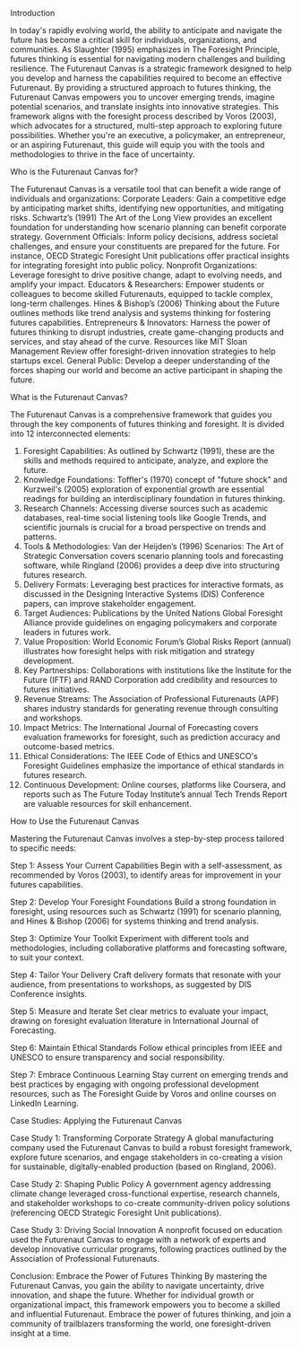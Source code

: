 Introduction

In today's rapidly evolving world, the ability to anticipate and navigate the future has become a critical skill for individuals, organizations, and communities. As Slaughter (1995) emphasizes in The Foresight Principle, futures thinking is essential for navigating modern challenges and building resilience. The Futurenaut Canvas is a strategic framework designed to help you develop and harness the capabilities required to become an effective Futurenaut.
By providing a structured approach to futures thinking, the Futurenaut Canvas empowers you to uncover emerging trends, imagine potential scenarios, and translate insights into innovative strategies. This framework aligns with the foresight process described by Voros (2003), which advocates for a structured, multi-step approach to exploring future possibilities. Whether you're an executive, a policymaker, an entrepreneur, or an aspiring Futurenaut, this guide will equip you with the tools and methodologies to thrive in the face of uncertainty.

Who is the Futurenaut Canvas for?

The Futurenaut Canvas is a versatile tool that can benefit a wide range of individuals and organizations:
Corporate Leaders: Gain a competitive edge by anticipating market shifts, identifying new opportunities, and mitigating risks. Schwartz’s (1991) The Art of the Long View provides an excellent foundation for understanding how scenario planning can benefit corporate strategy.
Government Officials: Inform policy decisions, address societal challenges, and ensure your constituents are prepared for the future. For instance, OECD Strategic Foresight Unit publications offer practical insights for integrating foresight into public policy.
Nonprofit Organizations: Leverage foresight to drive positive change, adapt to evolving needs, and amplify your impact.
Educators & Researchers: Empower students or colleagues to become skilled Futurenauts, equipped to tackle complex, long-term challenges. Hines & Bishop’s (2006) Thinking about the Future outlines methods like trend analysis and systems thinking for fostering futures capabilities.
Entrepreneurs & Innovators: Harness the power of futures thinking to disrupt industries, create game-changing products and services, and stay ahead of the curve. Resources like MIT Sloan Management Review offer foresight-driven innovation strategies to help startups excel.
General Public: Develop a deeper understanding of the forces shaping our world and become an active participant in shaping the future.

What is the Futurenaut Canvas?

The Futurenaut Canvas is a comprehensive framework that guides you through the key components of futures thinking and foresight. It is divided into 12 interconnected elements:

1. Foresight Capabilities: As outlined by Schwartz (1991), these are the skills and methods required to anticipate, analyze, and explore the future.
2. Knowledge Foundations: Toffler's (1970) concept of "future shock" and Kurzweil's (2005) exploration of exponential growth are essential readings for building an interdisciplinary foundation in futures thinking.
3. Research Channels: Accessing diverse sources such as academic databases, real-time social listening tools like Google Trends, and scientific journals is crucial for a broad perspective on trends and patterns.
4. Tools & Methodologies: Van der Heijden’s (1996) Scenarios: The Art of Strategic Conversation covers scenario planning tools and forecasting software, while Ringland (2006) provides a deep dive into structuring futures research.
5. Delivery Formats: Leveraging best practices for interactive formats, as discussed in the Designing Interactive Systems (DIS) Conference papers, can improve stakeholder engagement.
6. Target Audiences: Publications by the United Nations Global Foresight Alliance provide guidelines on engaging policymakers and corporate leaders in futures work.
7. Value Proposition: World Economic Forum’s Global Risks Report (annual) illustrates how foresight helps with risk mitigation and strategy development.
8. Key Partnerships: Collaborations with institutions like the Institute for the Future (IFTF) and RAND Corporation add credibility and resources to futures initiatives.
9. Revenue Streams: The Association of Professional Futurenauts (APF) shares industry standards for generating revenue through consulting and workshops.
10. Impact Metrics: The International Journal of Forecasting covers evaluation frameworks for foresight, such as prediction accuracy and outcome-based metrics.
11. Ethical Considerations: The IEEE Code of Ethics and UNESCO's Foresight Guidelines emphasize the importance of ethical standards in futures research.
12. Continuous Development: Online courses, platforms like Coursera, and reports such as The Future Today Institute’s annual Tech Trends Report are valuable resources for skill enhancement.

How to Use the Futurenaut Canvas

Mastering the Futurenaut Canvas involves a step-by-step process tailored to specific needs:

Step 1: Assess Your Current Capabilities
Begin with a self-assessment, as recommended by Voros (2003), to identify areas for improvement in your futures capabilities.

Step 2: Develop Your Foresight Foundations
Build a strong foundation in foresight, using resources such as Schwartz (1991) for scenario planning, and Hines & Bishop (2006) for systems thinking and trend analysis.

Step 3: Optimize Your Toolkit
Experiment with different tools and methodologies, including collaborative platforms and forecasting software, to suit your context.

Step 4: Tailor Your Delivery
Craft delivery formats that resonate with your audience, from presentations to workshops, as suggested by DIS Conference insights.

Step 5: Measure and Iterate
Set clear metrics to evaluate your impact, drawing on foresight evaluation literature in International Journal of Forecasting.

Step 6: Maintain Ethical Standards
Follow ethical principles from IEEE and UNESCO to ensure transparency and social responsibility.

Step 7: Embrace Continuous Learning
Stay current on emerging trends and best practices by engaging with ongoing professional development resources, such as The Foresight Guide by Voros and online courses on LinkedIn Learning.


Case Studies: Applying the Futurenaut Canvas


Case Study 1: Transforming Corporate Strategy
A global manufacturing company used the Futurenaut Canvas to build a robust foresight framework, explore future scenarios, and engage stakeholders in co-creating a vision for sustainable, digitally-enabled production (based on Ringland, 2006).

Case Study 2: Shaping Public Policy
A government agency addressing climate change leveraged cross-functional expertise, research channels, and stakeholder workshops to co-create community-driven policy solutions (referencing OECD Strategic Foresight Unit publications).

Case Study 3: Driving Social Innovation
A nonprofit focused on education used the Futurenaut Canvas to engage with a network of experts and develop innovative curricular programs, following practices outlined by the Association of Professional Futurenauts.

Conclusion: Embrace the Power of Futures Thinking
By mastering the Futurenaut Canvas, you gain the ability to navigate uncertainty, drive innovation, and shape the future. Whether for individual growth or organizational impact, this framework empowers you to become a skilled and influential Futurenaut. Embrace the power of futures thinking, and join a community of trailblazers transforming the world, one foresight-driven insight at a time.




